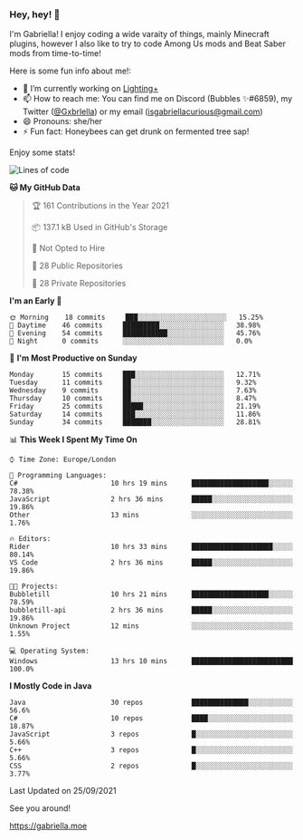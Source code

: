 ### Hey, hey! 👋

I'm Gabriella! I enjoy coding a wide varaity of things, mainly Minecraft plugins, however I also like to try to code Among Us mods and Beat Saber mods from time-to-time!

Here is some fun info about me!:

- 🔭 I’m currently working on [Lighting+](https://github.com/IsGabriellaCurious/LightingPlus)
- 📫 How to reach me: You can find me on Discord (Bubbles ✨#6859), my Twitter ([@Gxbrlella](twitter.com/Gxbrlella)) or my email ([isgabriellacurious@gmail.com](mailto://isgabriellacurious@gmail.com))
- 😄 Pronouns: she/her
- ⚡ Fun fact: Honeybees can get drunk on fermented tree sap!

Enjoy some stats!

<!--START_SECTION:waka-->
![Lines of code](https://img.shields.io/badge/From%20Hello%20World%20I%27ve%20Written-3930%20lines%20of%20code-blue)

**🐱 My GitHub Data** 

> 🏆 161 Contributions in the Year 2021
 > 
> 📦 137.1 kB Used in GitHub's Storage 
 > 
> 🚫 Not Opted to Hire
 > 
> 📜 28 Public Repositories 
 > 
> 🔑 28 Private Repositories  
 > 
**I'm an Early 🐤** 

```text
🌞 Morning    18 commits     ███░░░░░░░░░░░░░░░░░░░░░░   15.25% 
🌆 Daytime    46 commits     █████████░░░░░░░░░░░░░░░░   38.98% 
🌃 Evening    54 commits     ███████████░░░░░░░░░░░░░░   45.76% 
🌙 Night      0 commits      ░░░░░░░░░░░░░░░░░░░░░░░░░   0.0%

```
📅 **I'm Most Productive on Sunday** 

```text
Monday       15 commits     ███░░░░░░░░░░░░░░░░░░░░░░   12.71% 
Tuesday      11 commits     ██░░░░░░░░░░░░░░░░░░░░░░░   9.32% 
Wednesday    9 commits      ██░░░░░░░░░░░░░░░░░░░░░░░   7.63% 
Thursday     10 commits     ██░░░░░░░░░░░░░░░░░░░░░░░   8.47% 
Friday       25 commits     █████░░░░░░░░░░░░░░░░░░░░   21.19% 
Saturday     14 commits     ███░░░░░░░░░░░░░░░░░░░░░░   11.86% 
Sunday       34 commits     ███████░░░░░░░░░░░░░░░░░░   28.81%

```


📊 **This Week I Spent My Time On** 

```text
⌚︎ Time Zone: Europe/London

💬 Programming Languages: 
C#                       10 hrs 19 mins      ███████████████████░░░░░░   78.38% 
JavaScript               2 hrs 36 mins       █████░░░░░░░░░░░░░░░░░░░░   19.86% 
Other                    13 mins             ░░░░░░░░░░░░░░░░░░░░░░░░░   1.76%

🔥 Editors: 
Rider                    10 hrs 33 mins      ████████████████████░░░░░   80.14% 
VS Code                  2 hrs 36 mins       █████░░░░░░░░░░░░░░░░░░░░   19.86%

🐱‍💻 Projects: 
Bubbletill               10 hrs 21 mins      ███████████████████░░░░░░   78.59% 
bubbletill-api           2 hrs 36 mins       █████░░░░░░░░░░░░░░░░░░░░   19.86% 
Unknown Project          12 mins             ░░░░░░░░░░░░░░░░░░░░░░░░░   1.55%

💻 Operating System: 
Windows                  13 hrs 10 mins      █████████████████████████   100.0%

```

**I Mostly Code in Java** 

```text
Java                     30 repos            ██████████████░░░░░░░░░░░   56.6% 
C#                       10 repos            ████░░░░░░░░░░░░░░░░░░░░░   18.87% 
JavaScript               3 repos             █░░░░░░░░░░░░░░░░░░░░░░░░   5.66% 
C++                      3 repos             █░░░░░░░░░░░░░░░░░░░░░░░░   5.66% 
CSS                      2 repos             █░░░░░░░░░░░░░░░░░░░░░░░░   3.77%

```



 Last Updated on 25/09/2021
<!--END_SECTION:waka-->

See you around!

https://gabriella.moe
